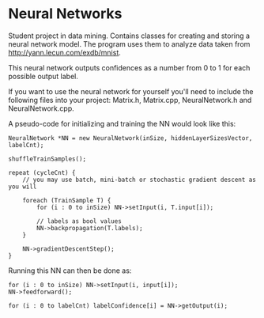 # Neural Networks

Student project in data mining. Contains classes for creating and storing a neural network model. The program uses them to analyze data taken from http://yann.lecun.com/exdb/mnist.

This neural network outputs confidences as a number from 0 to 1 for each possible output label.

If you want to use the neural network for yourself you'll need to include the following files into your project: Matrix.h, Matrix.cpp, NeuralNetwork.h and NeuralNetwork.cpp.

A pseudo-code for initializing and training the NN would look like this:

	NeuralNetwork *NN = new NeuralNetwork(inSize, hiddenLayerSizesVector, labelCnt);
	
	shuffleTrainSamples();

	repeat (cycleCnt) {
		// you may use batch, mini-batch or stochastic gradient descent as you will
		
		foreach (TrainSample T) {
			for (i : 0 to inSize) NN->setInput(i, T.input[i]);
			
			// labels as bool values
			NN->backpropagation(T.labels);
		}
		
		NN->gradientDescentStep();
	}

Running this NN can then be done as:

	for (i : 0 to inSize) NN->setInput(i, input[i]);
	NN->feedforward();
	
	for (i : 0 to labelCnt) labelConfidence[i] = NN->getOutput(i);
